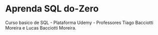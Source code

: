 # Aprenda SQL do-Zero
Curso basico de SQL - Plataforma Udemy - Professores Tiago Bacciotti Moreira e Lucas Bacciotti Moreira.
